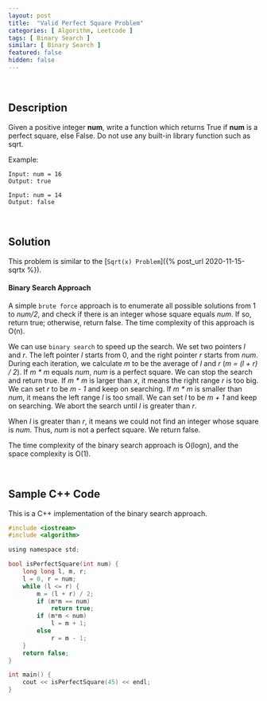 ```yaml
---
layout: post
title:  "Valid Perfect Square Problem"
categories: [ Algorithm, Leetcode ]
tags: [ Binary Search ]
similar: [ Binary Search ]
featured: false
hidden: false
---
```


<br />

## Description

Given a positive integer **num**, write a function which returns True if **num** is a perfect square,  else False. Do not use any built-in library function such as sqrt.


Example: 
```
Input: num = 16
Output: true

Input: num = 14
Output: false
```

<br />

## Solution

This problem is similar to the [`Sqrt(x) Problem`]({% post_url 2020-11-15-sqrtx %}).

#### Binary Search Approach

A simple `brute force` approach is to enumerate all possible solutions from 1 to *num/2*, and check if there is an integer whose square equals *num*. If so, return true; otherwise, return false. The time complexity of this approach is O(n).


We can use `binary search` to speed up the search. We set two pointers *l* and *r*. The left pointer *l* starts from 0, and the right pointer *r* starts from *num*. During each iteration, we calculate *m* to be the average of *l* and *r* (*m = (l + r) / 2*). If *m * m* equals *num*, *num* is a perfect square. We can stop the search and return true. If *m * m* is larger than *x*, it means the right range *r* is too big. We can set *r* to be *m - 1* and keep on searching. If *m * m* is smaller than *num*, it means the left range *l* is too small. We can set *l* to be *m + 1* and keep on searching. We abort the search until *l* is greater than *r*.

When *l* is greater than *r*, it means we could not find an integer whose square is *num*. Thus, *num* is not a perfect square. We return false.

The time complexity of the binary search approach is O(logn), and the space complexity is O(1).

<br />

## Sample C++ Code

This is a C++ implementation of the binary search approach.

```c
#include <iostream>
#include <algorithm>

using namespace std;

bool isPerfectSquare(int num) {
    long long l, m, r;
    l = 0, r = num;
    while (l <= r) {
        m = (l + r) / 2;
        if (m*m == num)
            return true;
        if (m*m < num)
            l = m + 1;
        else
            r = m - 1;
    }
    return false;
}

int main() {
    cout << isPerfectSquare(45) << endl;
}
```
